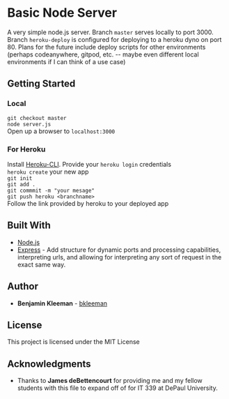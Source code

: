 # Basic Node Server

A very simple node.js server. Branch `master` serves locally to port 3000. Branch `heroku-deploy` is configured for deploying to a heroku dyno on port 80. Plans for the future include deploy scripts for other environments (perhaps codeanywhere, gitpod, etc. -- maybe even different local environments if I can think of a use case)

## Getting Started

### Local

`git checkout master`<br>
`node server.js`<br>
Open up a browser to `localhost:3000`<br>

### For Heroku

Install [Heroku-CLI](https://devcenter.heroku.com/categories/command-line).
Provide your `heroku login` credentials<br>
`heroku create` your new app<br>
`git init`<br>
`git add .`<br>
`git commmit -m "your mesage"`<br>
`git push heroku <branchname>`<br>
Follow the link provided by heroku to your deployed app

## Built With

* [Node.js](https://nodejs.org/en/) 
* [Express](https://expressjs.com/) - Add structure for dynamic ports and processing capabilities, interpreting urls, and allowing for interpreting any sort of request in the exact same way.

## Author

* **Benjamin Kleeman** - [bkleeman](https://github.com/bkleeman)

## License

This project is licensed under the MIT License

## Acknowledgments

* Thanks to **James deBettencourt** for providing me and my fellow students with this file to expand off of for IT 339 at DePaul University.
